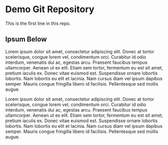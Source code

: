 # Demo Git Repository

This is the first line in this repo.

## Ipsum Below
Lorem ipsum dolor sit amet, consectetur adipiscing elit. Donec at tortor scelerisque, congue lorem vel, condimentum orci. Curabitur id odio interdum, venenatis dui ac, egestas arcu. Praesent faucibus tempus ullamcorper. Aenean ut ex elit. Etiam sem tortor, fermentum eu est sit amet, pretium iaculis ex. Donec vitae euismod est. Suspendisse ornare lobortis lobortis. Nam lobortis eu elit et lacinia. Nam cursus diam vel ipsum dapibus semper. Mauris congue fringilla libero id facilisis. Pellentesque sed mollis augue.

Lorem ipsum dolor sit amet, consectetur adipiscing elit. Donec at tortor scelerisque, congue lorem vel, condimentum orci. Curabitur id odio interdum, venenatis dui ac, egestas arcu. Praesent faucibus tempus ullamcorper. Aenean ut ex elit. Etiam sem tortor, fermentum eu est sit amet, pretium iaculis ex. Donec vitae euismod est. Suspendisse ornare lobortis lobortis. Nam lobortis eu elit et lacinia. Nam cursus diam vel ipsum dapibus semper. Mauris congue fringilla libero id facilisis. Pellentesque sed mollis augue.

